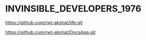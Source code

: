 # INVINSIBLE_DEVELOPERS_1976

https://github.com/rwt-akshat/life.git

https://github.com/rwt-akshat/DocsApp.git
